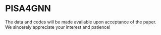 # PISA4GNN

The data and codes will be made available upon acceptance of the paper. We sincerely appreciate your interest and patience!


